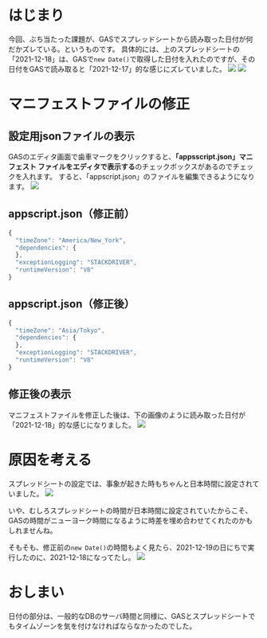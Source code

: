 # はじまり
今回、ぶち当たった課題が、GASでスプレッドシートから読み取った日付が何だかズレている。というものです。
具体的には、上のスプレッドシートの「2021-12-18」は、GASで`new Date()`で取得した日付を入れたのですが、その日付をGASで読み取ると「2021-12-17」的な感じにズレていました。
![](https://storage.googleapis.com/zenn-user-upload/31e10c3a6b88-20211219.png)
![](https://storage.googleapis.com/zenn-user-upload/3b13fec4ef40-20211219.png)


# マニフェストファイルの修正
## 設定用jsonファイルの表示
GASのエディタ画面で歯車マークをクリックすると、**「appsscript.json」マニフェスト ファイルをエディタで表示する**のチェックボックスがあるのでチェックを入れます。
すると、「appscript.json」のファイルを編集できるようになります。
![](https://storage.googleapis.com/zenn-user-upload/6780c71f8e68-20211219.png)

## appscript.json（修正前）
~~~javascript
{
  "timeZone": "America/New_York",
  "dependencies": {
  },
  "exceptionLogging": "STACKDRIVER",
  "runtimeVersion": "V8"
}
~~~

## appscript.json（修正後）
~~~javascript
{
  "timeZone": "Asia/Tokyo",
  "dependencies": {
  },
  "exceptionLogging": "STACKDRIVER",
  "runtimeVersion": "V8"
}
~~~

## 修正後の表示
マニフェストファイルを修正した後は、下の画像のように読み取った日付が「2021-12-18」的な感じになりました。
![](https://storage.googleapis.com/zenn-user-upload/b6336ea1666b-20211219.png)

# 原因を考える
スプレッドシートの設定では、事象が起きた時もちゃんと日本時間に設定されていました。
![](https://storage.googleapis.com/zenn-user-upload/0a3ce1f55ff3-20211219.png)

いや、むしろスプレッドシートの時間が日本時間に設定されていたからこそ、GASの時間がニューヨーク時間になるように時差を埋め合わせてくれたのかもしれませんね。

そもそも、修正前の`new Date()`の時間もよく見たら、2021-12-19の日にちで実行したのに、2021-12-18になってたし。
![](https://storage.googleapis.com/zenn-user-upload/3b13fec4ef40-20211219.png)


# おしまい
日付の部分は、一般的なDBのサーバ時間と同様に、GASとスプレッドシートでもタイムゾーンを気を付けなければならなかったのでした。
